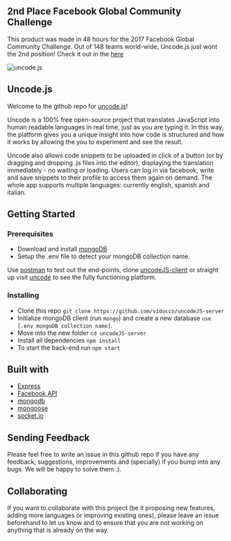 ## 2nd Place Facebook Global Community Challenge
This product was made in 48 hours for the 2017 Facebook Global Community Challenge. Out of 148 teams world-wide, Uncode.js just wont the 2nd position! Check it out in the [here](https://developercircles.devpost.com/submissions)


![uncode.js](https://github.com/vidocco/uncodeJS-client/blob/master/uncode.png)



## Uncode.js

Welcome to the github repo for [uncode.js](http://uncodejs.herokuapp.com/)!

Uncode is a 100% free open-source project that translates JavaScript into human readable languages in real time, just as you are typing it. In this way, the platform  gives you a unique insight into how code is structured and how it works by allowing the you to experiment and see the result.

Uncode also allows code snippets to be uploaded in click of a button (or by dragging and dropping .js files into the editor), displaying the translation immediately - no waiting or loading. Users can log in via facebook, write and save snippets to their profile to access them again on demand. The whole app supports multiple languages: currently english, spanish and italian.



## Getting Started

### Prerequisites

- Download and install [mongoDB](https://docs.mongodb.com/getting-started/shell/installation/)
- Setup the .env file to detect your mongoDB collection name.

Use [postman](https://www.getpostman.com/) to test out the end-points, clone [uncodeJS-client](https://github.com/vidocco/uncodeJS-client) or straight up visit [uncode](http://uncodejs.herokuapp.com/) to see the fully functioning platform.

### Installing

- Clone this repo `git clone https://github.com/vidocco/uncodeJS-server`
- Initialize mongoDB client (run `mongo`) and create a new database `use [.env mongoDB collection name]`.
- Move into the new folder `cd uncodeJS-server`
- Install all dependencies `npm install`
- To start the back-end run `npm start`



## Built with

- [Express](https://expressjs.com/)
- [Facebook API](https://developers.facebook.com/)
- [mongodb](https://www.npmjs.com/package/mongodb)
- [mongoose](https://www.npmjs.com/package/mongoose)
- [socket.io](https://socket.io/)



## Sending Feedback

Please feel free to write an issue in this github repo if you have any feedback, suggestions, improvements and (specially) if you bump into any bugs. We will be happy to solve them :).



## Collaborating

If you want to collaborate with this project (be it proposing new features, adding more languages or improving existing ones), please leave an issue beforehand to let us know and to ensure that you are not working on anything that is already on the way.